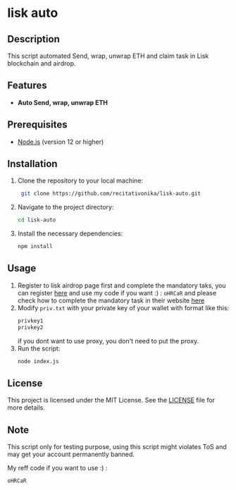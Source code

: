 # lisk auto

## Description
This script automated Send, wrap, unwrap ETH and claim task in Lisk blockchain and airdrop.

## Features
- **Auto Send, wrap, unwrap ETH**

## Prerequisites
- [Node.js](https://nodejs.org/) (version 12 or higher)

## Installation

1. Clone the repository to your local machine:
   ```bash
	git clone https://github.com/recitativonika/lisk-auto.git
   ```
2. Navigate to the project directory:
   ```bash
   cd lisk-auto
   ```
3. Install the necessary dependencies:
   ```bash
   npm install
   ```

## Usage
1. Register to lisk airdrop page first and complete the mandatory taks, you can register [here](https://portal.lisk.com/airdrop) and use my code if you want :) : `oHRCaR` and please check how to complete the mandatory task in their website [here](https://lisk.com/blog/posts/lisk-lsk-airdrop/)
2. Modify `priv.txt` with your private key of your wallet with format like this:
   ```bash
   privkey1
   privkey2
   ```
   if you dont want to use proxy, you don't need to put the proxy.
3. Run the script:
   ```bash
   node index.js
   ```

## License
This project is licensed under the MIT License. See the [LICENSE](LICENSE) file for more details.

## Note
This script only for testing purpose, using this script might violates ToS and may get your account permanently banned.

My reff code if you want to use :) :
```bash
oHRCaR
```
